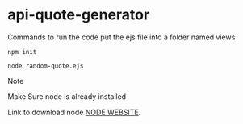 # api-quote-generator

Commands to run the code 
 put the ejs file into a folder named views

```
npm init
```
```
node random-quote.ejs
```

> [!NOTE]
> Make Sure node is already installed

Link to download node [NODE WEBSITE](https://nodejs.org/en/download/current).
